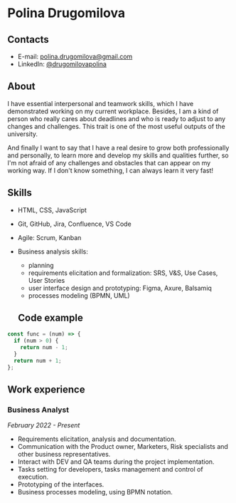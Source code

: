 # Polina Drugomilova

## Contacts
* E-mail: polina.drugomilova@gmail.com
* LinkedIn: [@drugomilovapolina](https://www.linkedin.com/in/drugomilovapolina/)

## About
I have essential interpersonal and teamwork skills, which I have demonstrated working on my current workplace. Besides, I am a kind of person who really cares about deadlines and who is ready to adjust to any changes and challenges. This trait is one of the most useful outputs of the university.

And finally I want to say that I have a real desire to grow both professionally and personally, to learn more and develop my skills and qualities further, so I'm not afraid of any challenges and obstacles that can appear on my working way. If I don't know something, I can always learn it very fast!

## Skills
* HTML, CSS, JavaScript
* Git, GitHub, Jira, Confluence, VS Code
* Agile: Scrum, Kanban
* Business analysis skills:
    * planning
    * requirements elicitation and formalization: SRS, V&S, Use Cases, User Stories
    * user interface design and prototyping: Figma, Axure, Balsamiq
    * processes modeling (BPMN, UML)

    ## Code example
```javascript
const func = (num) => {
  if (num > 0) {
    return num - 1;
  }
  return num + 1;
};
```

## Work experience
### Business Analyst
*February 2022 - Present*
* Requirements elicitation, analysis and documentation.
* Communication with the Product owner, Marketers, Risk specialists and other business representatives.
* Interact with DEV and QA teams during the project implementation.
* Tasks setting for developers, tasks management and control of execution.
* Prototyping of the interfaces.
* Business processes modeling, using BPMN notation.
